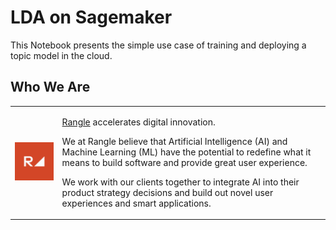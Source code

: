 # LDA on Sagemaker

This Notebook presents the simple use case of training and deploying a topic model in the cloud.


## Who We Are

<table>
  <tr>
    <td>
        <img src="Rangle-logo-red.svg" alt="Rangle Logo" style="width: 200px;"/>
    </td>
    <td>

<a href="https://rangle.io">Rangle</a> accelerates digital innovation.

We at Rangle believe that Artificial Intelligence (AI) and Machine Learning (ML) have the potential to redefine what it means to build software and provide great user experience.

We work with our clients together to integrate AI into their product strategy decisions and build out novel user experiences and smart applications.   
    </td> 
  </tr>
</table>
